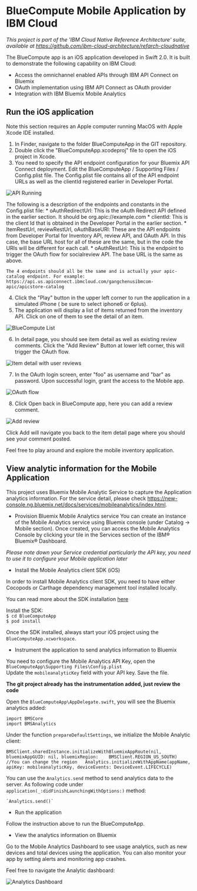# BlueCompute Mobile Application by IBM Cloud

*This project is part of the 'IBM Cloud Native Reference Architecture' suite, available at
https://github.com/ibm-cloud-architecture/refarch-cloudnative*

The BlueCompute app is an iOS application developed in Swift 2.0. It is built to demonstrate the following capability on IBM Cloud:

 - Access the omnichannel enabled APIs through IBM API Connect on Bluemix
 - OAuth implementation using IBM API Connect as OAuth provider
 - Integration with IBM Bluemix Mobile Analytics


## Run the iOS application

Note this section requires an Apple computer running MacOS with Apple Xcode IDE installed.

1. In Finder, navigate to the folder BlueComputeApp in the GIT repository.
2. Double click the "BlueComputeApp.xcodeproj" file to open the iOS project in Xcode.
3. You need to specify the API endpoint configuration for your Bluemix API Connect deployment.  Edit the BlueComputeApp / Supporting Files / Config.plist file. The Config.plist file contains all of the API endpoint URLs as well as the clientId registered earlier in Developer Portal.

  ![API Running](static/imgs/bluemix_19.png?raw=true)

  The following is a description of the endpoints and constants in the Config.plist file:
    * oAuthRedirectUrl: This is the oAuth Redirect API defined in the earlier section. It should be org.apic://example.com
    * clientId: This is the client Id that is obtained in the Developer Portal in the earlier section.
    * ItemRestUrl, reviewRestUrl, oAuthBaseURl: These are the API endpoints from Developer Portal for Inventory API, review API, and OAuth API. In this case, the base URL host for all of these are the same, but in the code the URIs will be different for each call.
    * oAuthRestUrl: This is the endpoint to trigger the OAuth flow for socialreview API. The base URL is the same as above.

    The 4 endpoints should all be the same and is actually your apic-catalog endpoint. For example:
    https://api.us.apiconnect.ibmcloud.com/gangchenusibmcom-apic/apicstore-catalog

4. Click the "Play" button in the upper left corner to run the application in a simulated iPhone ( be sure to select iphone6 or 6plus).
5. The application will display a list of items returned from the inventory API. Click on one of them to see the detail of an item.

  ![BlueCompute List](static/imgs/bluemix_20.png?raw=true)

6. In detail page, you should see item detail as well as existing review comments. Click the "Add Review" Button at lower left corner, this will trigger the OAuth flow.

  ![Item detail with user reviews](static/imgs/bluemix_21.png?raw=true)

7. In the OAuth login screen, enter "foo" as username and "bar" as password. Upon successful login, grant the access to the Mobile app.

  ![OAuth flow](static/imgs/bluemix_23.png?raw=true)  

8. Click Open back in BlueCompute app, here you can add a review comment.

  ![Add review](static/imgs/bluemix_22.png?raw=true)  

Click Add will navigate you back to the item detail page where you should see your comment posted.

Feel free to play around and explore the mobile inventory application.

## View analytic information for the Mobile Application

This project uses Bluemix Mobile Analytic Service to capture the Application analytics information. For the service detail, please check https://new-console.ng.bluemix.net/docs/services/mobileanalytics/index.html.

 - Provision Bluemix Mobile Analytics service
  You can create an instance of the Mobile Analytics service using Bluemix console (under Catalog -> Mobile section). Once created, you can access the Mobile Analytics Console by clicking your tile in the Services section of the IBM® Bluemix® Dashboard.

  *Please note down your Service credential particularly the API key, you need to use it to configure your Mobile application later*

 - Install the Mobile Analytics client SDK (iOS)

  In order to install Mobile Analytics client SDK, you need to have either Cocopods or Carthage dependency management tool installed locally.

  You can read more about the SDK installation [here](https://new-console.ng.bluemix.net/docs/services/mobileanalytics/install-client-sdk.html)

  Install the SDK:  
     `$ cd BlueComputeApp`  
     `$ pod install`  

  Once the SDK installed, always start your iOS project using the `BlueComputeApp.xcworkspace`.

 - Instrument the application to send analytics information to Bluemix

 You need to configure the Mobile Analytics API Key, open the `BlueComputeApp\Supporting Files\Config.plist`  
 Update the `mobileanalyticKey` field with your API key. Save the file.

  **The git project already has the instrumentation added, just review the code**

  Open the `BlueComputeApp\AppDelegate.swift`, you will see the Bluemix analytics added:

  `import BMSCore`  
  `import BMSAnalytics`  

  Under the function `prepareDefaultSettings`, we initialize the Mobile Analytic client:

  `BMSClient.sharedInstance.initializeWithBluemixAppRoute(nil, bluemixAppGUID: nil, bluemixRegion:   
   BMSClient.REGION_US_SOUTH) //You can change the region  
   Analytics.initializeWithAppName(appName, apiKey: mobileanalyticKey, deviceEvents: DeviceEvent.LIFECYCLE)`  

   You can use the `Analytics.send` method to send analytics data to the server. As following code under `application(_:didFinishLaunchingWithOptions:)` method:

    `Analytics.send()`

 - Run the application

  Follow the instruction above to run the BlueComputeApp.

 - View the analytics information on Bluemix

  Go to the Mobile Analytics Dashboard to see usage analytics, such as new devices and total devices using the application. You can also monitor your app by setting alerts and monitoring app crashes.

  Feel free to navigate the Analytic dashboard:

  ![Analytics Dashboard](static/imgs/bluemix_24.png?raw=true)
